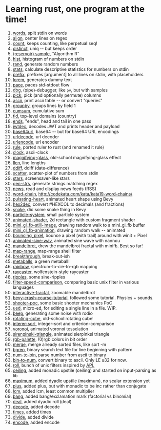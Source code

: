 # Learning rust, one program at the time!

1. [words](https://github.com/folkol/words), split stdin on words
2. [align](./align), center lines on regex
3. [count](./count), keeps counting, like perpetual seq!
4. [distinct](./distinct), uniq -- but keeps order
5. [(reservoir) sample](./sample), "Algorithm R"
6. [hist](./hist), histogram of numbers on stdin
7. [rand](./rand), generate random numbers
8. [stats](./stats), calculate descriptive statistics for numbers on stdin
9. [prefix](./prefix), prefixes [argument] to all lines on stdin, with placeholders
10. [lorem](./lorem), generates dummy text
11. [pace](./pace), paces std-stdout flow
12. [dbg](./dbg), (pipe)-debugger, like `pv`, but with samples
13. [pick](./pick), pick (and optionally permute) columns
14. [ascii](./ascii), print ascii table -- or convert "queries"
15. [groupby](./groupby), groups lines by field 1
16. [cumsum](./cumsum), cumulative sum
17. [tld](./tld), top-level domains (country)
18. [ends](./ends), "ends", head and tail in one pass
19. [jwtdec](./jwtdec), decodes JWT and prints header and payload
20. [base64url](./base64url), base64 -- but for base64 URL encodings
21. [urldecode](./urldecode), url decoder
22. [urlencode](./urlencode), url encoder
23. [rule](./rule), ported ruler to rust (and renamed it rule)
24. [clock](https://github.com/folkol/misc/tree/master/pixel-poking/clock), ascii-clock
25. [magnifying-glass](https://github.com/folkol/misc/tree/master/pixel-poking/magnifying-glass), old-school magnifying-glass effect
26. [llen](./llen), line lengths
27. [ddiff](./ddiff), ddiff (date-difference)
28. [scatter](./scatter), scatter-plot of numbers from stdin
28. [stars](https://github.com/folkol/misc/tree/master/pixel-poking/stars), screensaver-like stars
29. [gen-strs](./gen-strs), generate strings matching regex
30. [news](./news), read and display news feeds (RSS)
31. [word-chain](https://github.com/folkol/misc/tree/master/pixel-poking/word-chain), http://codekata.com/kata/kata19-word-chains/
32. [pulsating-heart](https://github.com/folkol/misc/tree/master/pixel-poking/bunch-o-bevy-apps/pulsating-heart), animated heart shape using Bevy
33. [hex2dec](./hex2num), convert #HEXCOL to decimals (and fractions)
34. [snake](https://github.com/folkol/misc/tree/master/pixel-poking/bunch-o-bevy-apps/snake), did some snake thing in Bevy
35. [particle-system](https://github.com/folkol/misc/tree/master/pixel-poking/bunch-o-bevy-apps/particle-system), small particle system
36. [animated-shader](https://github.com/folkol/misc/tree/master/pixel-poking/bunch-o-bevy-apps/animated-shader), 2d rectangle with custom fragment shader
37. [mini_gl_fb-still-image](https://github.com/folkol/misc/tree/master/pixel-poking/pixel-poker/mini_gl_fb-still-image), drawing random walk to a mini_gl_fb buffer
38. [mini_gl_fb-animation](https://github.com/folkol/misc/tree/master/pixel-poking/pixel-poker/mini_gl_fb-animation), drawing random walk -- animated
39. [bouncing_pixel](https://github.com/folkol/misc/tree/master/pixel-poking/pixel-poker/bouncing_pixel), bounce a pixel (with trail) around with winit + Pixel
40. [animated-sine-wav](https://github.com/folkol/tutorials/tree/master/nannou-simple-window), animated sine wave with nannou
41. [mandelbrot](https://github.com/folkol/misc/tree/master/pixel-poking/pixel-poker/mandelbrot), drew the mandelbrot fractal with minifb. Best so far!
42. [map-range](./map-range), map-range shell filter
43. [breakthrough](https://github.com/folkol/misc/tree/master/pixel-poking/bunch-o-bevy-apps/breakthrough), break-out-ish
44. [metaballs](https://github.com/folkol/misc/tree/master/pixel-poking/bunch-o-bevy-apps/metaballs), a green metaball!
45. [rainbow](https://github.com/folkol/misc/tree/master/pixel-poking/rainbow), spectrum-to-cie-to-rgb mapping
46. [raycaster](https://github.com/folkol/misc/tree/master/pixel-poking/raycaster), wolfenstein-style raycaster
47. [ripples](https://github.com/folkol/misc/tree/master/pixel-poking/ripples), some sine-ripples
48. [filter-speed-comparison](https://github.com/folkol/misc/tree/master/pixel-poking/filter-performance), comparing basic unix filter in various languages
49. [interactive-fractal](https://github.com/folkol/misc/tree/master/pixel-poking/bunch-o-bevy-apps/interactive-fractal), zoomable mandelbrot
50. [bevy-crash-course-tutorial](https://github.com/folkol/misc/tree/master/pixel-poking/bunch-o-bevy-apps/bevy-crash-course), followed some tutorial. Physics + sounds.
51. [shooter-poc](https://github.com/folkol/misc/tree/master/pixel-poking/bunch-o-bevy-apps/shooter), some basic shooter mechanics PoC
52. [ued](./ued), micro-ed, for editing a single line in a file. WIP.
53. [beep](./beep), generating some noise with rodio
54. [rotating-cube](https://github.com/folkol/misc/tree/master/pixel-poking/rotating-cube), old-school rotating cube!
55. [interer-sort](https://github.com/folkol/misc/tree/master/integer-sort), integer-sort and criterion-comparison
56. [voronoi](https://github.com/folkol/misc/tree/master/bunch-o-bevy-apps), animated voronoi tesselation
57. [sirenpinski-triangle](https://github.com/folkol/misc/tree/master/pixel-poking/sierpinski-triangle), animated sierpinksi triangle
58. [rgb-palette](https://github.com/folkol/misc/tree/master/pixel-poking/rgb-palette), (0)rgb colors in bit order
59. [merge](./merge), merge already sorted files, like sort -m
60. [bgrep](./bgrep), binary search text file for line beginning with pattern
61. [num-to-bin](./num-to-bin), parse number from ascii to binary
62. [bin-to-num](./bin-to-num), convert binary to ascii. Only LE u32 for now.
63. [roll](https://github.com/folkol/apl-inspired-filters/tree/master/roll), bunch of unix filters inspired by [APL](https://aplwiki.com/wiki/Mnemonics)
64. [ceiling](https://github.com/folkol/apl-inspired-filters/tree/master/upstile), added monadic upstile (ceiling) and started on input-parsing as lib
65. [maximum](https://github.com/folkol/apl-inspired-filters/tree/master/upstile), added dyadic upstile (maximum), no scalar extension yet
66. [plus](https://github.com/folkol/apl-inspired-filters/tree/master/plus), added plus, but with monadic to be inc rather than conjugate
67. [lcm](https://github.com/folkol/apl-inspired-filters/tree/master/lcm), added lcm, least common multiplier
68. [bang](https://github.com/folkol/apl-inspired-filters/tree/master/bang), added bang/exclamation mark (factorial vs binomial)
69. [deal](https://github.com/folkol/apl-inspired-filters/tree/master/deal), added dyadic roll (deal)
70. [decode](https://github.com/folkol/apl-inspired-filters/tree/master/decode), added decode
71. [times](https://github.com/folkol/apl-inspired-filters/tree/master/times), added times
72. [divide](https://github.com/folkol/apl-inspired-filters/tree/master/divide), added divide
73. [encode](https://github.com/folkol/apl-inspired-filters/tree/master/encode), added encode
